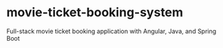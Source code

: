 # movie-ticket-booking-system
Full-stack movie ticket booking application with Angular, Java, and Spring Boot
